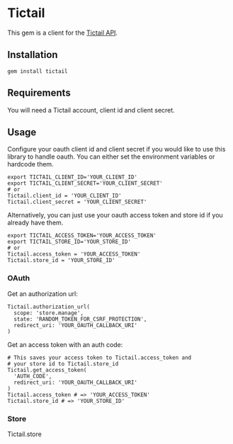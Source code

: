 # Tictail

This gem is a client for the [Tictail API](http://tictail.com).


## Installation

    gem install tictail


## Requirements

You will need a Tictail account, client id and client secret.


## Usage

Configure your oauth client id and client secret if you would like to use this library to handle oauth. You can either set the environment variables or hardcode them.

    export TICTAIL_CLIENT_ID='YOUR_CLIENT_ID'
    export TICTAIL_CLIENT_SECRET='YOUR_CLIENT_SECRET'
    # or
    Tictail.client_id = 'YOUR_CLIENT_ID'
    Tictail.client_secret = 'YOUR_CLIENT_SECRET'

Alternatively, you can just use your oauth access token and store id if you already have them.

    export TICTAIL_ACCESS_TOKEN='YOUR_ACCESS_TOKEN'
    export TICTAIL_STORE_ID='YOUR_STORE_ID'
    # or
    Tictail.access_token = 'YOUR_ACCESS_TOKEN'
    Tictail.store_id = 'YOUR_STORE_ID'

### OAuth

Get an authorization url:

    Tictail.authorization_url(
      scope: 'store.manage',
      state: 'RANDOM_TOKEN_FOR_CSRF_PROTECTION',
      redirect_uri: 'YOUR_OAUTH_CALLBACK_URI'
    )
    
Get an access token with an auth code:
  
    # This saves your access token to Tictail.access_token and
    # your store id to Tictail.store_id
    Tictail.get_access_token(
      'AUTH_CODE',
      redirect_uri: 'YOUR_OAUTH_CALLBACK_URI'
    )
    Tictail.access_token # => 'YOUR_ACCESS_TOKEN'
    Tictail.store_id # => 'YOUR_STORE_ID'

### Store

Tictail.store